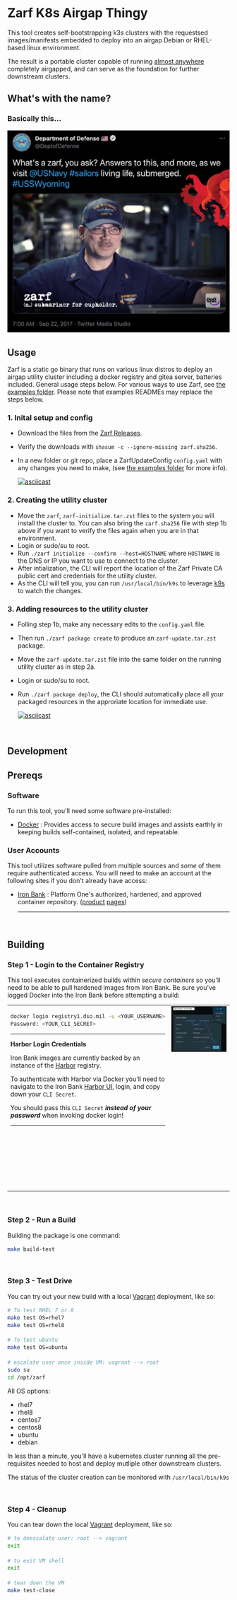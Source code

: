 # Zarf K8s Airgap Thingy

This tool creates self-bootstrapping k3s clusters with the requestsed images/manifests embedded to deploy into an airgap Debian or RHEL-based linux environment.  

The result is a portable cluster capable of running [almost anywhere](https://k3s.io/) completely airgapped, and can serve as the foundation for further downstream clusters.

## What's with the name?
### Basically this...
![zarf definition](.images/zarf-dod.jpg)

## Usage
Zarf is a static go binary that runs on various linux distros to deploy an airgap utility cluster including a docker registry and gitea server, batteries included.  General usage steps below.  For various ways to use Zarf, see [the examples folder](examples).  Please note that examples READMEs may replace the steps below.

### 1. Inital setup and config
- Download the files from the [Zarf Releases](https://repo1.dso.mil/platform-one/big-bang/apps/product-tools/zarf/-/releases).
- Verify the downloads with `shasum -c --ignore-missing zarf.sha256`.
- In a new folder or git repo, place a ZarfUpdateConfig `config.yaml` with any changes you need to make, (see [the examples folder](examples) for more info).

  [![asciicast](https://asciinema.org/a/422834.svg)](https://asciinema.org/a/422834)
### 2. Creating the utility cluster
- Move the `zarf`, `zarf-initialize.tar.zst` files to the system you will install the cluster to.  You can also bring the `zarf.sha256` file with step 1b above if you want to verify the files again when you are in that environment.
- Login or sudo/su to root.
- Run `./zarf initialize --confirm --host=HOSTNAME` where `HOSTNAME` is the DNS or IP you want to use to connect to the cluster.
- After intialization, the CLI will report the location of the Zarf Private CA public cert and credentials for the utility cluster.
- As the CLI will tell you, you can run `/usr/local/bin/k9s` to leverage [k9s](https://k9scli.io/) to watch the changes.

### 3. Adding resources to the utility cluster 
- Folling step 1b, make any necessary edits to the `config.yaml` file.
- Then run `./zarf package create` to produce an `zarf-update.tar.zst` package.
- Move the `zarf-update.tar.zst` file into the same folder on the running utility cluster as in step 2a.
- Login or sudo/su to root.
- Run `./zarf package deploy`, the CLI should automatically place all your packaged resources in the approriate location for immediate use.

  [![asciicast](https://asciinema.org/a/423449.svg)](https://asciinema.org/a/423449)

&nbsp;
## Development

## Prereqs

### Software
To run this tool, you'll need some software pre-installed:

- [Docker](https://www.docker.com/products/docker-desktop) : Provides access to secure build images and assists earthly in keeping builds self-contained, isolated, and repeatable.

### User Accounts
This tool utilizes software pulled from multiple sources and _some_ of them require authenticated access.  You will need to make an account at the following sites if you don't already have access:

- [Iron Bank](https://registry1.dso.mil/) : Platform One's authorized, hardened, and approved container repository. ([product](https://p1.dso.mil/#/products/iron-bank/) [pages](https://ironbank.dso.mil/))

  ---

&nbsp;

## Building

### Step 1 - Login to the Container Registry

This tool executes containerized builds within _secure containers_ so you'll need to be able to pull hardened images from Iron Bank.  Be sure you've logged Docker into the Iron Bank before attempting a build:

<table>
<tr valign="top">
<td>
<div>

```sh
docker login registry1.dso.mil -u <YOUR_USERNAME>
Password: <YOUR_CLI_SECRET>
```

</div>
<div>

---

**Harbor Login Credentials**

Iron Bank images are currently backed by an instance of the [Harbor](https://goharbor.io) registry.

To authenticate with Harbor via Docker you'll need to navigate to the Iron Bank [Harbor UI](https://registry1.dso.mil/harbor), login, and copy down your `CLI Secret`.

You should pass this `CLI Secret` **_instead of your password_** when invoking docker login!

---

</div>
</td>
<td width="503" height="415">
  <img src=".images/harbor-credentials.png">
</td>
</tr>
</table>

&nbsp;

### Step 2 - Run a Build

Building the package is one command:

```sh
make build-test
```

&nbsp;

### Step 3 - Test Drive

You can try out your new build with a local [Vagrant](https://www.vagrantup.com/) deployment, like so:

```bash
# To test RHEL 7 or 8
make test OS=rhel7
make test OS=rhel8

# To test ubuntu
make test OS=ubuntu

# escalate user once inside VM: vagrant --> root
sudo su
cd /opt/zarf
```

All OS options:
- rhel7
- rhel8
- centos7
- centos8
- ubuntu
- debian 

In less than a minute, you'll have a kubernetes cluster running all the pre-requisites needed to host and deploy mutliple other downstream clusters.

The status of the cluster creation can be monitored with `/usr/local/bin/k9s`

&nbsp;

### Step 4 - Cleanup

You can tear down the local [Vagrant](https://www.vagrantup.com/) deployment, like so:

```bash
# to deescalate user: root --> vagrant
exit

# to exit VM shell
exit

# tear down the VM
make test-close
```

